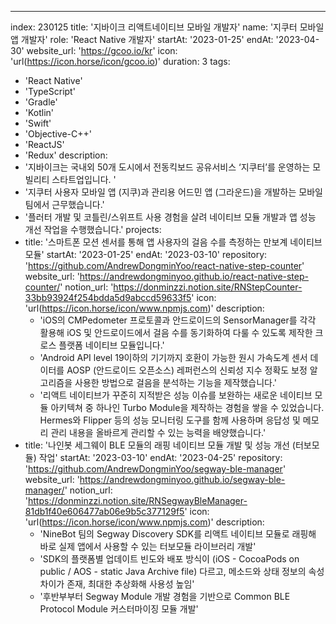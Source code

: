 ---
index:  230125
title: '지바이크 리액트네이티브 모바일 개발자'
name: '지쿠터 모바일 앱 개발자'
role: 'React Native 개발자'
startAt: '2023-01-25'
endAt: '2023-04-30'
website_url: 'https://gcoo.io/kr'
icon: 'url(https://icon.horse/icon/gcoo.io)'
duration: 3
tags:
  - 'React Native'
  - 'TypeScript'
  - 'Gradle'
  - 'Kotlin'
  - 'Swift'
  - 'Objective-C++'
  - 'ReactJS'
  - 'Redux'
description:
  - '지바이크는 국내외 50개 도시에서 전동킥보드 공유서비스 ‘지쿠터’를 운영하는 모빌리티 스타트업입니다. '
  - '지쿠터 사용자 모바일 앱 (지쿠)과 관리용 어드민 앱 (그라운드)을 개발하는 모바일팀에서 근무했습니다.'
  - '플러터 개발 및 코틀린/스위프트 사용 경험을 살려 네이티브 모듈 개발과 앱 성능 개선 작업을 수행했습니다.'
projects:
  - title: '스마트폰 모션 센서를 통해 앱 사용자의 걸음 수를 측정하는 만보계 네이티브 모듈'
    startAt: '2023-01-25'
    endAt: '2023-03-10'
    repository: 'https://github.com/AndrewDongminYoo/react-native-step-counter'
    website_url: 'https://andrewdongminyoo.github.io/react-native-step-counter/'
    notion_url: 'https://donminzzi.notion.site/RNStepCounter-33bb93924f254bdda5d9abccd59633f5'
    icon: 'url(https://icon.horse/icon/www.npmjs.com)'
    description:
      - 'iOS의 CMPedometer 프로토콜과 안드로이드의 SensorManager를 각각 활용해 iOS 및 안드로이드에서 걸음 수를 동기화하여 다룰 수 있도록 제작한 크로스 플랫폼 네이티브 모듈입니다.'
      - 'Android API level 19이하의 기기까지 호환이 가능한 원시 가속도계 센서 데이터를 AOSP (안드로이드 오픈소스) 레퍼런스의 신뢰성 지수 정확도 보정 알고리즘을 사용한 방법으로 걸음을 분석하는 기능을 제작했습니다.'
      - '리액트 네이티브가 꾸준히 지적받은 성능 이슈를 보완하는 새로운 네이티브 모듈 아키텍쳐 중 하나인 Turbo Module을 제작하는 경험을 쌓을 수 있었습니다. Hermes와 Flipper 등의 성능 모니터링 도구를 함께 사용하며 응답성 및 메모리 관리 내용을 올바르게 관리할 수 있는 능력을 배양했습니다.'
  - title: '나인봇 세그웨이 BLE 모듈의 래핑 네이티브 모듈 개발 및 성능 개선 (터보모듈) 작업'
    startAt: '2023-03-10'
    endAt: '2023-04-25'
    repository: 'https://github.com/AndrewDongminYoo/segway-ble-manager'
    website_url: 'https://andrewdongminyoo.github.io/segway-ble-manager/'
    notion_url: 'https://donminzzi.notion.site/RNSegwayBleManager-81db1f40e606477ab06e9b5c377129f5'
    icon: 'url(https://icon.horse/icon/www.npmjs.com)'
    description:
      - 'NineBot 팀의 Segway Discovery SDK를 리액트 네이티브 모듈로 래핑해 바로 실제 앱에서 사용할 수 있는 터보모듈 라이브러리 개발'
      - 'SDK의 플랫폼별 업데이트 빈도와 배포 방식이 (iOS - CocoaPods on public / AOS - static Java Archive file) 다르고, 메소드와 상태 정보의 속성 차이가 존재, 최대한 추상화해 사용성 높임'
      - '후반부부터 Segway Module 개발 경험을 기반으로 Common BLE Protocol Module 커스터마이징 모듈 개발'

